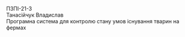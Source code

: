 ПЗПІ-21-3  
Танасійчук Владислав  
Програмна система для контролю стану умов існування тварин на фермах  

